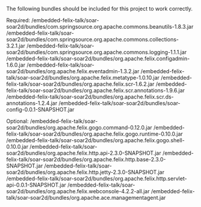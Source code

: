 The following bundles should be included for this project to work correctly.

Required:
/embedded-felix-talk/soar-soar2d/bundles/com.springsource.org.apache.commons.beanutils-1.8.3.jar
/embedded-felix-talk/soar-soar2d/bundles/com.springsource.org.apache.commons.collections-3.2.1.jar
/embedded-felix-talk/soar-soar2d/bundles/com.springsource.org.apache.commons.logging-1.1.1.jar
/embedded-felix-talk/soar-soar2d/bundles/org.apache.felix.configadmin-1.6.0.jar
/embedded-felix-talk/soar-soar2d/bundles/org.apache.felix.eventadmin-1.3.2.jar
/embedded-felix-talk/soar-soar2d/bundles/org.apache.felix.metatype-1.0.10.jar
/embedded-felix-talk/soar-soar2d/bundles/org.apache.felix.scr-1.6.2.jar
/embedded-felix-talk/soar-soar2d/bundles/org.apache.felix.scr.annotations-1.9.6.jar
/embedded-felix-talk/soar-soar2d/bundles/org.apache.felix.scr.ds-annotations-1.2.4.jar
/embedded-felix-talk/soar-soar2d/bundles/soar-config-0.0.1-SNAPSHOT.jar

Optional:
/embedded-felix-talk/soar-soar2d/bundles/org.apache.felix.gogo.command-0.12.0.jar
/embedded-felix-talk/soar-soar2d/bundles/org.apache.felix.gogo.runtime-0.10.0.jar
/embedded-felix-talk/soar-soar2d/bundles/org.apache.felix.gogo.shell-0.10.0.jar
/embedded-felix-talk/soar-soar2d/bundles/org.apache.felix.http.api-2.3.0-SNAPSHOT.jar
/embedded-felix-talk/soar-soar2d/bundles/org.apache.felix.http.base-2.3.0-SNAPSHOT.jar
/embedded-felix-talk/soar-soar2d/bundles/org.apache.felix.http.jetty-2.3.0-SNAPSHOT.jar
/embedded-felix-talk/soar-soar2d/bundles/org.apache.felix.http.servlet-api-0.0.1-SNAPSHOT.jar
/embedded-felix-talk/soar-soar2d/bundles/org.apache.felix.webconsole-4.2.2-all.jar
/embedded-felix-talk/soar-soar2d/bundles/org.apache.ace.managementagent.jar